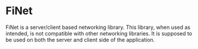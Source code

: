 # FiNet

FiNet is a server/client based networking library.
This library, when used as intended, is not compatible with other networking libraries.
It is supposed to be used on both the server and client side of the application.
